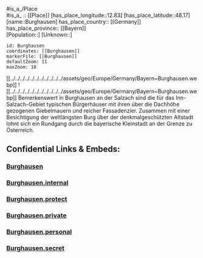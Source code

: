 ﻿---
location: [48.17,12.83] 
mapzoom: [7,12] 
mapmarker: city 
type: City
tags:
- geo/City


SpocWebEntityId: 29413
isDeleted: false
confidential: public

---
#is_a_/Place  
#is_a_ :: [[Place]] 
[has_place_longitude::12.83] 
[has_place_latitude::48.17] 
[name::Burghausen] 
has_place_country:: [[Germany]]  
has_place_province:: [[Bayern]]  
[Population::] 
[Unknown::] 


```leaflet
id: Burghausen
coordinates: [[Burghausen]] 
markerFile: [[Burghausen]] 
defaultZoom: 11 
maxZoom: 18
```



[[../../../../../../../../../../../assets/geo/Europe/Germany/Bayern~Burghausen.webp]]
![[../../../../../../../../../../../assets/geo/Europe/Germany/Bayern~Burghausen.webp]]
Bemerkenswert in Burghausen an der Salzach sind die für das Inn-Salzach-Gebiet typischen Bürgerhäuser 
mit ihren über die Dachhöhe gezogenen Giebelmauern und reicher Fassadenzier. 
Zusammen mit einer Besichtigung der weltlängsten Burg über der denkmalgeschützten Altstadt 
lohnt sich ein Rundgang durch die bayerische Kleinstadt an der Grenze zu Österreich.

## Confidential Links & Embeds: 

### [Burghausen](/_public/Earth/Continent/Europe/Europe~Central/Germany/Germany~West/Bayern/counties~Bayern/Altötting/cities~Altötting/Burghausen.md) 

### [Burghausen.internal](/_internal/Earth/Continent/Europe/Europe~Central/Germany/Germany~West/Bayern/counties~Bayern/Altötting/cities~Altötting/Burghausen.internal.md) 

### [Burghausen.protect](/_protect/Earth/Continent/Europe/Europe~Central/Germany/Germany~West/Bayern/counties~Bayern/Altötting/cities~Altötting/Burghausen.protect.md) 

### [Burghausen.private](/_private/Earth/Continent/Europe/Europe~Central/Germany/Germany~West/Bayern/counties~Bayern/Altötting/cities~Altötting/Burghausen.private.md) 

### [Burghausen.personal](/_personal/Earth/Continent/Europe/Europe~Central/Germany/Germany~West/Bayern/counties~Bayern/Altötting/cities~Altötting/Burghausen.personal.md) 

### [Burghausen.secret](/_secret/Earth/Continent/Europe/Europe~Central/Germany/Germany~West/Bayern/counties~Bayern/Altötting/cities~Altötting/Burghausen.secret.md) 

